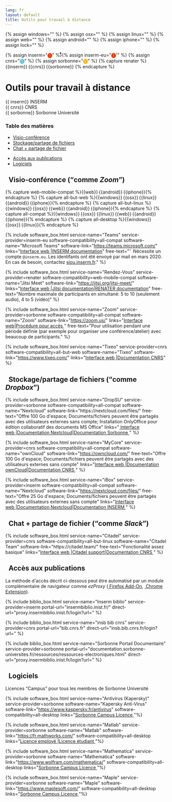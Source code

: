 ```yaml
---
lang: fr
layout: default
title: Outils pour travail à distance
---
```


<script src="https://kit.fontawesome.com/2b48dbc3a6.js" crossorigin="anonymous"></script>
{% assign windows="<i class='fab fa-windows'></i>" %}
{% assign osx="<i class='fab fa-apple'></i>" %}
{% assign linux="<i class='fab fa-linux'></i>" %}
{% assign web="<i class='fas fa-globe'></i>" %}
{% assign android="<i class='fab fa-google-play'></i>" %}
{% assign iphone="<i class='fab fa-app-store-ios'></i>" %}
{% assign lock="<i class='fas fa-lock'></i>" %}

{% assign inserm="<span title='INSERM' style='color: #e74011;'><b>🅘</b></span>" %}
​⃰{% assign inserm-eu="<span title='INSERM (compte .eu)' style='color: #e74011;'><b>🅘¹</b></span>" %}
{% assign cnrs="<span title='CNRS' style='color: #62c4dd;'><b>🅒</b></span>" %}
{% assign sorbonne="<span title='Sorbonne Université' style='color: #ffb500;'><b>🅢</b></span>" %}
{% capture renater %}
{{inserm}}&thinsp;{{cnrs}}&thinsp;{{sorbonne}}
{% endcapture %}

<div class="container">
<h1>Outils pour travail à distance</h1>
<div class="row">
<div class="col md-4">{{ inserm}} INSERM</div>
<div class="col md-4">{{ cnrs}} CNRS</div>
<div class="col md-4">{{ sorbonne}} Sorbonne Université</div>
</div>
<div class="row">
<div class="col md-12">
<h3 class="mt-2">Table des matières</h3>
</div>
</div>
<div class="row justify-content-left">
<div class="col-3">
<ul>
<li><a href="#video">Visio-conférence</a></li>
<li><a href="#storage">Stockage/partage de fichiers</a></li>
<li><a href="#chat">Chat + partage de fichier</a></li>
</ul>
</div>
<div class="col-3"></div>
<ul>
<li><a href="#publication">Accès aux publications</a></li>
<li><a href="#software">Logiciels</a></li>
</ul>
</div>
<section id="video">
<h2 class="mt-5"><i class="fas fa-video"></i>&nbsp; Visio-conférence (<q>comme <i>Zoom</i></q>)</h2>
{% capture web-mobile-compat %}{{web}}&thinsp;{{android}}&thinsp;{{iphone}}{% endcapture %}
{% capture all-but-web %}{{windows}}&thinsp;{{osx}}&thinsp;{{linux}}&thinsp;{{android}}&thinsp;{{iphone}}{% endcapture %}
{% capture all-but-linux %}{{windows}}&thinsp;{{osx}}&thinsp;{{web}}&thinsp;{{android}}&thinsp;{{iphone}}{% endcapture %}
{% capture all-compat %}{{windows}}&thinsp;{{osx}}&thinsp;{{linux}}&thinsp;{{web}}&thinsp;{{android}}&thinsp;{{iphone}}{% endcapture %}
{% capture all-desktop %}{{windows}}&thinsp;{{osx}}&thinsp;{{linux}}{% endcapture %}

{% include software_box.html service-name="Teams" service-provider=inserm-eu
   software-compatibility=all-compat software-name="Microsoft Teams" software-link="https://teams.microsoft.com/"
   links="<a href='https://teams.microsoft.com/' class='btn btn-primary'>Interface web&nbsp;<i class='fas fa-lock'></i></a>|<a href='https://intranet.inserm.fr/actualites/Pages/detail.aspx?news_id=284'  class='btn btn-primary'>INSERM documentation</a>" free-text="<span style='color: #e74011;'>¹</span>&nbsp; Nécessite un compte <code>@inserm.eu</code>. Les identifants ont été envoyé par mail en mars 2020. En cas de besoin, contactez <a href='https://siou.inserm.fr/'>siou.inserm.fr</a>." %}

{% include software_box.html service-name="Rendez-Vous" service-provider=renater
   software-compatibility=web-mobile-compat software-name="Jitsi Meet" software-link="https://jitsi.org/jitsi-meet/"
   links="<a href='https://rendez-vous.renater.fr/home/' class='btn btn-primary'>Interface web&nbsp;<i class='fas fa-lock'></i></a>|<a href='https://jitsi.github.io/handbook/docs/intro'  class='btn btn-primary'>Jitsi documentation</a>|<a href='https://services.renater.fr/voix_et_image/rdv/user_guide' class='btn btn-primary'>RENATER documentation</a>" free-text="Nombre maximale de participants en simultané: 5 to 10 (seulement audio), 4 to 5 (vidéo)" %}

{% include software_box.html service-name="Zoom" service-provider=sorbonne
   software-compatibility=all-compat software-name="Zoom" software-link="https://zoom.us/"
   links="<a href='https://zoom.us/' class='btn btn-primary'>Interface web</a>|<a href='https://hotline.sorbonne-universite.fr/front/document.send.php?docid=2179' class='btn btn-primary'>Procédure pour accès&nbsp;<i class='fas fa-lock'></i></a>" free-text="Pour utilisation pendant une période définie (par exemple pour organiser une conférence/atelier) avec beaucoup de participants." %}

{% include software_box.html service-name="Tixeo" service-provider=cnrs
   software-compatibility=all-but-web software-name="Tixeo" software-link="https://www.tixeo.com/"
   links="<a href='https://tixeo.cnrs.fr' class='btn btn-primary'>Interface web&nbsp;<i class='fas fa-lock'></i></a>|<a href='https://aide.core-cloud.net/si/tixeo/SitePages/Accueil.aspx' class='btn btn-primary'>Documentation CNRS</a>" %}

</section>
<section id="storage">
<h2 class="mt-5"><i class="far fa-hdd"></i>&nbsp; Stockage/partage de fichiers (<q>comme <i>Dropbox</i></q>)</h2>
{% include software_box.html service-name="DropSU" service-provider=sorbonne
   software-compatibility=all-compat software-name="Nextcloud" software-link="https://nextcloud.com/files/" free-text="Offre 100&nbsp;Go d'espace; Documents/fichiers peuvent être partagés avec des utilisateurs externes sans compte; Installation OnlyOffice pour édition collaboratif des documents MS Office"
   links="<a href='https://dropsu.sorbonne-universite.fr/' class='btn btn-primary'> Interface web&nbsp;<i class='fas fa-lock'></i></a>|<a href='https://nextcloud.support/com/' class='btn btn-primary'>Documentation Nextcloud</a>|<a href='https://intranet.sorbonne-universite.fr/fr/procedures-et-services/informatique/outils-documentaires-collaboratifs.html' class='btn btn-primary'>Documentation Sorbonne&nbsp;<i class='fas fa-lock'></i></a>" %}

{% include software_box.html service-name="MyCore" service-provider=cnrs
   software-compatibility=all-compat software-name="ownCloud" software-link="https://owncloud.com/" free-text="Offre 100&nbsp;Go d'espace; Documents/fichiers peuvent être partagés avec des utilisateurs externes sans compte"
   links="<a href='https://mycore.core-cloud.net/index.php/login' class='btn btn-primary'>Interface web&nbsp;<i class='fas fa-lock'></i></a>|<a href='https://owncloud.com/docs-guides/' class='btn btn-primary'>Documentation ownCloud</a>|<a href='https://confluence.cnrs.fr/confluence/pages/viewpage.action?spaceKey=ODSCORE&title=Aide+utilisateur' class='btn btn-primary'>Documentation CNRS&nbsp;<i class='fas fa-lock'></i></a>" %}

{% include software_box.html service-name="iBox" service-provider=inserm
   software-compatibility=all-compat software-name="Nextcloud" software-link="https://nextcloud.com/files/" free-text="Offre 25&nbsp;Go d'espace; Documents/fichiers peuvent être partagés avec des utilisateurs externes sans compte"
   links="<a href='https://ibox.inserm.fr' class='btn btn-primary'>Interface web&nbsp;<i class='fas fa-lock'></i></a>|<a href='https://nextcloud.com/support/' class='btn btn-primary'>Documentation Nextcloud</a>|<a href='https://intranet.inserm.fr/services-et-support-informatique/Documents/ibox-utilisateurs-v3.pdf' class='btn btn-primary'>Documentation INSERM&nbsp;<i class='fas fa-lock'></i></a>" %}
</section>
<section id="chat">
<h2 class="mt-5"><i class="far fa-comment-dots"></i>&nbsp; Chat + partage de fichier (<q>comme <i>Slack</i></q>)</h2>
{% include software_box.html service-name="Citadel" service-provider=cnrs
   software-compatibility=all-but-linux software-name="Citadel Team" software-link="https://citadel.team/" free-text="Fonctionalité assez basique"
   links="<a href='https://cnrs.citadel.team/' class='btn btn-primary'>Interface web&nbsp;<i class='fas fa-lock'></i></a>|<a href='https://support.citadel.team/kb' class='btn btn-primary'>Citadel support</a>|<a href='https://aide.core-cloud.net/si/citadel/SitePages/Accueil.aspx' class='btn btn-primary'>Documentation CNRS&nbsp;<i class='fas fa-lock'></i></a>" %}
</section>
<section id="publication">
<h2 class="mt-5"><i class="far fa-newspaper"></i>&nbsp; Accès aux publications</h2>
<p>La méthode d'accès décrit ci-dessous peut être automatisé par un module
complémentaire de navigateur comme <i>ezProxy</i> (<a href="https://addons.mozilla.org/en-US/firefox/addon/ezproxy-redirect-foxified/"><i class="fas fa-download"></i>&nbsp;Firefox Add-On</a>, <a href="https://chrome.google.com/webstore/detail/ezproxy-redirect/gfhnhcbpnnnlefhobdnmhenofhfnnfhi"><i class="fas fa-download"></i>&nbsp;Chrome Extension</a>).</p>
{% include biblio_box.html service-name="Inserm biblio" service-provider=inserm portal-url="insermbiblio.inist.fr/" direct-url="proxy.insermbiblio.inist.fr/login?url=" %}

{% include biblio_box.html service-name="insb bib cnrs" service-provider=cnrs portal-url="bib.cnrs.fr" direct-url="insb.bib.cnrs.fr/login?url=" %}

{% include biblio_box.html service-name="Sorbonne Portail Documentaire" service-provider=sorbonne portal-url="documentation.sorbonne-universites.fr/ressources/ressources-electroniques.html" direct-url="proxy.insermbiblio.inist.fr/login?url=" %}
</section>
<section id="software">
<h2 class="mt-5"><i class="fas fa-laptop-code"></i>&nbsp; Logiciels</h2>
<p>Licences <q>Campus</q> pour tous les membres de Sorbonne Université</p>

{% include software_box.html service-name="Antivirus (Kapersky)" service-provider=sorbonne software-name="Kapersky Anti-Virus" software-link="https://www.kaspersky.fr/antivirus" software-compatibility=all-desktop links="<a href='http://logiciels.upmc.fr/fr/marches_conclus_par_l_upmc/antivirus.html' class='btn btn-primary'>Sorbonne Campus Licence&nbsp;<i class='fas fa-lock'></i></a>"%}


{% include software_box.html service-name="Matlab" service-provider=sorbonne software-name="Matlab" software-link="https://fr.mathworks.com/" software-compatibility=all-desktop links="<a href='http://logiciels.upmc.fr/fr/marches_conclus_par_l_upmc/matlab/lic_standalone_personnel.html' class='btn btn-primary'>Licence employé&nbsp;<i class='fas fa-lock'></i></a>|<a href='http://logiciels.upmc.fr/fr/marches_conclus_par_l_upmc/matlab/lic_standalone_etudiant.html' class='btn btn-primary'>Licence étudiant&nbsp;<i class='fas fa-lock'></i></a>"%}

{% include software_box.html service-name="Mathematica" service-provider=sorbonne software-name="Mathematica" software-link="https://www.wolfram.com/mathematica/" software-compatibility=all-desktop links="<a href='http://logiciels.upmc.fr/fr/marches_conclus_par_l_upmc/mathematica.html' class='btn btn-primary'>Sorbonne Campus Licence&nbsp;<i class='fas fa-lock'></i></a>"%}

{% include software_box.html service-name="Maple" service-provider=sorbonne software-name="Maple" software-link="https://www.maplesoft.com/" software-compatibility=all-desktop links="<a href='http://logiciels.upmc.fr/fr/marches_conclus_par_l_upmc/maple.html' class='btn btn-primary'>Sorbonne Campus Licence&nbsp;<i class='fas fa-lock'></i></a>"%}
</section>
</div>
